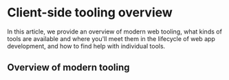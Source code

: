 # Client-side tooling overview

In this article, we provide an overview of modern web tooling, what kinds of tools are available and where you'll meet them in the lifecycle of web app development, and how to find help with individual tools.

## Overview of modern tooling
